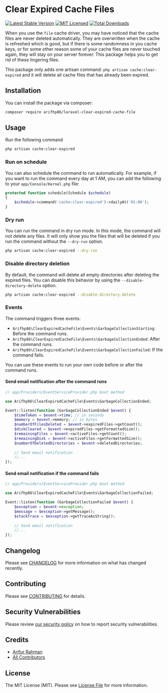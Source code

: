 # Clear Expired Cache Files

[![Latest Stable Version](https://img.shields.io/github/release/arifhp86/laravel-clear-expired-cache-file.svg?style=flat-square)](https://github.com/arifhp86/laravel-clear-expired-cache-file/releases)
[![MIT Licensed](https://img.shields.io/badge/license-MIT-brightgreen.svg?style=flat-square)](LICENSE.md)
[![Total Downloads](https://img.shields.io/packagist/dt/arifhp86/laravel-clear-expired-cache-file.svg?style=flat-square)](https://packagist.org/packages/arifhp86/laravel-clear-expired-cache-file)

When you use the `file` cache driver, you may have noticed that the cache files are never deleted automatically. They are overwritten when the cache is refreshed which is good, but if there is some randomness in you cache keys, or for some other reason some of your cache files are never touched again, they will stay on your server forever. This package helps you to get rid of these lingering files.

This package only adds one artisan command: `php artisan cache:clear-expired` and it will delete all cache files that has already been expired.

## Installation

You can install the package via composer:

```bash
composer require arifhp86/laravel-clear-expired-cache-file
```

## Usage

Run the following command
```bash
php artisan cache:clear-expired
```
### Run on schedule
You can also schedule the command to run automatically. For example, if you want to run the command every day at 1 AM, you can add the following to your `app/Console/Kernel.php` file:

```php
protected function schedule(Schedule $schedule)
{
    $schedule->command('cache:clear-expired')->dailyAt('01:00');
}
```

### Dry run
You can run the command in dry run mode. In this mode, the command will not delete any files. It will only show you the files that will be deleted if you run the command without the `--dry-run` option.

```bash
php artisan cache:clear-expired --dry-run
```

### Disable directory deletion
By default, the command will delete all empty directories after deleting the expired files. You can disable this behavior by using the `--disable-directory-delete` option.

```bash
php artisan cache:clear-expired --disable-directory-delete
```

### Events
The command triggers three events:
- `Arifhp86\ClearExpiredCacheFile\Events\GarbageCollectionStarting`: Before the command runs.
- `Arifhp86\ClearExpiredCacheFile\Events\GarbageCollectionEnded`: After the command runs.
- `Arifhp86\ClearExpiredCacheFile\Events\GarbageCollectionFailed`: If the command fails.

You can use these events to run your own code before or after the command runs.
#### Send email notification after the command runs

```php
// app/Providers/EventServiceProvider.php boot method

use Arifhp86\ClearExpiredCacheFile\Events\GarbageCollectionEnded;

Event::listen(function (GarbageCollectionEnded $event) {
    $timeTaken = $event->time; // in seconds
    $memory = $event->memory; // in bytes
    $numberOfFilesDeleted = $event->expiredFiles->getCount();
    $diskCleared = $event->expiredFiles->getFormattedSize();
    $remainingFiles = $event->activeFiles->getCount();
    $remainingDisk = $event->activeFiles->getFormattedSize();
    $numberOfDeletedDirectories = $event->deletedDirectories;
    
    // Send email notification
    //...
});
```

#### Send email notification if the command fails

```php
// app/Providers/EventServiceProvider.php boot method

use Arifhp86\ClearExpiredCacheFile\Events\GarbageCollectionFailed;

Event::listen(function (GarbageCollectionFailed $event) {
    $exception = $event->exception;
    $message = $exception->getMessage();
    $stackTrace = $exception->getTraceAsString();
    
    // Send email notification
    //...
});
```

## Changelog

Please see [CHANGELOG](CHANGELOG.md) for more information on what has changed recently.

## Contributing

Please see [CONTRIBUTING](CONTRIBUTING.md) for details.

## Security Vulnerabilities

Please review [our security policy](../../security/policy) on how to report security vulnerabilities.

## Credits

- [Arifur Rahman](https://github.com/arifhp86)
- [All Contributors](../../contributors)

## License

The MIT License (MIT). Please see [License File](LICENSE.md) for more information.
